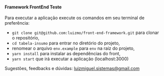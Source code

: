 #### Framework FrontEnd Teste

Para executar a aplicação execute os comandos em seu terminal de preferência:

- `git clone git@github.com:luizmo/front-end-framework.git` para clonar o repositório,
- `cd tabela-insumo` para entrar no diretório do projeto,
- renomear o arquivo `env.example` para `env` na raíz do projeto,
- `yarn install` para instalar as dependências do front,
- `yarn start` que irá executar a aplicação (localhost:3000)

Sugestões, feedbacks e dúvidas: luizmiguel.sistemas@gmail.com
